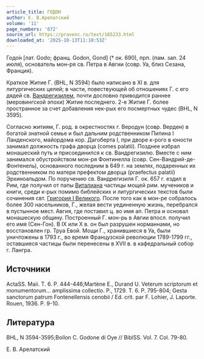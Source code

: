 ```yaml
---
article_title: ГОДОН
author: Е. В.Арелатский
volume: '11'
page_numbers: '672'
source_url: https://pravenc.ru/text/165233.html
downloaded_at: '2025-10-13T11:10:53Z'
---
```


Годо́н [лат. Godo; франц. Godon, Gond] († ок. 690), прп. (пам. зап. 24 июля), основатель мон-ря св. Петра в Авгии (совр. Уа, близ Сезана, Франция).

Краткое Житие Г. (BHL, N 3594) было написано в XI в. для литургических целей; в части, повествующей об отношениях Г. с его дядей св. [Вандрегизилем](https://pravenc.ru/text/Вандрегизилем.html), почти дословно приводится раннее (меровингской эпохи) Житие последнего. 2-е Житие Г. более пространное за счет добавления нек-рых его посмертных чудес (BHL, N 3595).

Согласно житиям, Г. род. в окрестностях г. Веродун (совр. Верден) в богатой знатной семье и был дальним родственником Пипина I Ланденского, майордома кор. Дагоберта I, при дворе к-рого в юности занимал должность графа дворца (comes palatii). Позднее избрал монашеский путь и присоединился к св. Вандрегизилю. Вместе с ним занимался обустройством мон-ря Фонтинелла (совр. Сен-Вандрий-де-Фонтенель), основанного последним в 649 г. на землях, подаренных их родственником по матери префектом дворца (praefectus palatii) Эрхиноальдом. По поручению св. Вандрегизиля Г. ок. 657 г. ездил в Рим, где получил от папы [Виталиана](https://pravenc.ru/text/Виталиан.html) частицы мощей рим. мучеников и книги, среди к-рых помимо библейских и литургических текстов были сочинения свт. [Григория I Великого](<https://pravenc.ru/text/Григорий I Великий.html>). После того как в мон-ре собралось более 300 насельников, Г., желая вести уединенную жизнь, перебрался в пустынное мест. Авгия, где поставил ц. во имя ап. Петра и основал монашескую общину. Построенный Г. мон-рь в Авгии впосл. получил его имя (Сен-Гон). В IX или X в. он был разрушен норманнами, но восстановлен гр. Труа Евой. Мощи Г., хранившиеся в Уа, были уничтожены в 1793 г., во время Французской революции 1789-1799 гг., оставшиеся частицы были перенесены в XVII в. в кафедральный собор г. Лангра.

## Источники

ActaSS. Maii. T. 6. P. 444-446;Martène E., Durand U. Veterum scriptorum et monumentorum... amplissima collectio. P., 1729. T. 6. P. 795-804; Gesta sanctorum patrum Fontenellensis cenobii / Ed. crit. par F. Lohier, J. Laporte. Rouen, 1936. P. 9-10.

## Литература

BHL, N 3594-3595;Boilon C. Godone di Oye // BiblSS. Vol. 7. Col. 79-80.

Е. В.  Арелатский
